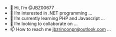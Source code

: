 - 👋 Hi, I’m @JBZ00677
- 👀 I’m interested in .NET programming ...
- 🌱 I’m currently learning PHP and Javascript ...
- 💞️ I’m looking to collaborate on ...
- 📫 How to reach me jbzrinconpr@outlook.com ...

<!---
JBZ00677/JBZ00677 is a ✨ special ✨ repository because its `README.md` (this file) appears on your GitHub profile.
You can click the Preview link to take a look at your changes.
--->
